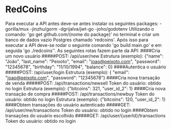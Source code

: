 # RedCoins

Para executar a API antes deve-se antes instalar os seguintes packages:
-gorilla/mux
-jinzhu/gorm
-dgrijalva/jwt-go
-joho/godotenv
Utilizando o comando: 'go get github.com/{nome do package}' no terminal e criar um banco de dados vazio Postgres chamado 'redcoins'.
Após isso para executar a API deve-se rodar o seguinte comando 'go build main.go' e em seguida 'go ./redcoins''.
As seguintes rotas fazem parte da API:
####Cria um novo usuário
#####POST: /api/user/new
		Estrutura (exemplo):
			{"name": "João",
			"last_name": "Peixoto",
    		"email": "joao@peixoto.com",
    		"password": "12345678",
			"birthday": "11/10/1994",
			"balance": 0}
####Autentica o usuário
#####POST: /api/user/login
		Estrutura (exemplo):
			{ "email": "joao@peixoto.com",
			"password": "12345678"}
####Cria nova transação de venda
#####POST: /api/transactions/newsell
		Token do usuário: obtido no login
		Estrutura (exemplo):
			{"bitcoins": 321,
			"user_id_2": 1}
####Cria nova transação de compra
#####POST: /api/transactions/newbuy
		Token do usuário: obtido no login
		Estrutura (exemplo):
			{"bitcoins": 120,
			"user_id_2": 1}
####Obtem transações do usuário autenticado
#####GET: /api/user/me/transactions
		Token do usuário: obtido no login
####Obtem transações do usuário escolhido
#####GET: /api/user/{userId}/transactions
		Token do usuário: obtido no login